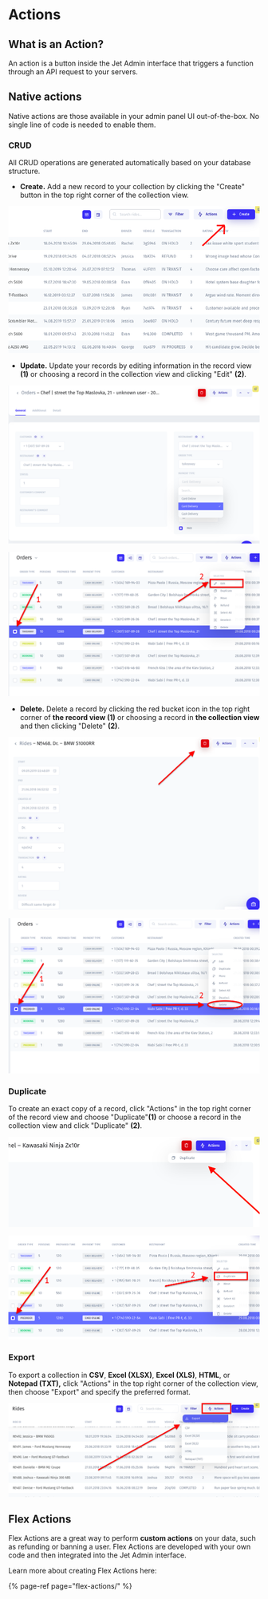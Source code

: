 # Actions

## What is an Action?

An action is a button inside the Jet Admin interface that triggers a function through an API request to your servers. 

## Native actions

Native actions are those available in your admin panel UI out-of-the-box. No single line of code is needed to enable them.

### CRUD

All CRUD operations are generated automatically based on your database structure. 

* **Create.** Add a new record to your collection by clicking the "Create" button in the top right corner of the collection view. 

![](../../.gitbook/assets/snimok-ekrana-2019-07-26-v-15.35.28.png)



* **Update.** Update your records by editing information in the record view **\(1\)** or choosing a record in the collection view and clicking "Edit" **\(2\)**. 

![pic. 1](../../.gitbook/assets/snimok-ekrana-2019-07-26-v-16.25.49.png)

![pic. 2](../../.gitbook/assets/snimok-ekrana-2019-07-26-v-16.20.22.png)

* **Delete.** Delete a record by clicking the red bucket icon in the top right corner of **the record view \(1\)** or choosing a record in **the collection view** and then clicking "Delete" **\(2\)**.

![pic. 1](../../.gitbook/assets/snimok-ekrana-2019-07-26-v-15.59.51.png)

![pic. 2](../../.gitbook/assets/snimok-ekrana-2019-07-26-v-16.14.45.png)

### Duplicate

To create an exact copy of a record, click "Actions" in the top right corner of the record view and choose "Duplicate"**\(1\)** or choose a record in the collection view and click "Duplicate" **\(2\)**.

![pic. 1](../../.gitbook/assets/snimok-ekrana-2019-07-26-v-15.49.20.png)

![pic. 2](../../.gitbook/assets/snimok-ekrana-2019-07-26-v-16.18.10.png)

### Export

To export a collection in **CSV**, **Excel \(XLSX\)**, **Excel \(XLS\)**, **HTML**, or **Notepad \(TXT\),** click "Actions" in the top right corner of the collection view, then choose "Export" and specify the preferred format. 

![](../../.gitbook/assets/snimok-ekrana-2019-07-26-v-15.56.18.png)

## Flex Actions

Flex Actions are a great way to perform **custom actions** on your data, such as refunding or banning a user. Flex Actions are developed with your own code and then integrated into the Jet Admin interface.

Learn more about creating Flex Actions here:

{% page-ref page="flex-actions/" %}



